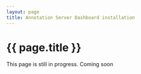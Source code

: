 ```yaml
---
layout: page
title: Annotation Server Dashboard installation
---
```


# {{ page.title }}

This page is still in progress. Coming soon
